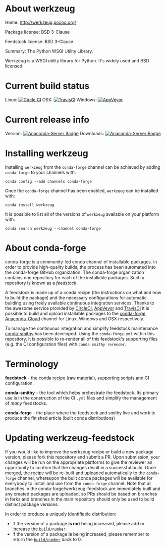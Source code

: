 About werkzeug
==============

Home: http://werkzeug.pocoo.org/

Package license: BSD 3-Clause

Feedstock license: BSD 3-Clause

Summary: The Python WSGI Utility Library.

Werkzeug is a WSGI utility library for Python. It's widely used and BSD licensed.


Current build status
====================

Linux: [![Circle CI](https://circleci.com/gh/conda-forge/werkzeug-feedstock.svg?style=shield)](https://circleci.com/gh/conda-forge/werkzeug-feedstock)
OSX: [![TravisCI](https://travis-ci.org/conda-forge/werkzeug-feedstock.svg?branch=master)](https://travis-ci.org/conda-forge/werkzeug-feedstock)
Windows: [![AppVeyor](https://ci.appveyor.com/api/projects/status/github/conda-forge/werkzeug-feedstock?svg=True)](https://ci.appveyor.com/project/conda-forge/werkzeug-feedstock/branch/master)

Current release info
====================
Version: [![Anaconda-Server Badge](https://anaconda.org/conda-forge/werkzeug/badges/version.svg)](https://anaconda.org/conda-forge/werkzeug)
Downloads: [![Anaconda-Server Badge](https://anaconda.org/conda-forge/werkzeug/badges/downloads.svg)](https://anaconda.org/conda-forge/werkzeug)

Installing werkzeug
===================

Installing `werkzeug` from the `conda-forge` channel can be achieved by adding `conda-forge` to your channels with:

```
conda config --add channels conda-forge
```

Once the `conda-forge` channel has been enabled, `werkzeug` can be installed with:

```
conda install werkzeug
```

It is possible to list all of the versions of `werkzeug` available on your platform with:

```
conda search werkzeug --channel conda-forge
```


About conda-forge
=================

conda-forge is a community-led conda channel of installable packages.
In order to provide high-quality builds, the process has been automated into the
conda-forge GitHub organization. The conda-forge organization contains one repository
for each of the installable packages. Such a repository is known as a *feedstock*.

A feedstock is made up of a conda recipe (the instructions on what and how to build
the package) and the necessary configurations for automatic building using freely
available continuous integration services. Thanks to the awesome service provided by
[CircleCI](https://circleci.com/), [AppVeyor](http://www.appveyor.com/)
and [TravisCI](https://travis-ci.org/) it is possible to build and upload installable
packages to the [conda-forge](https://anaconda.org/conda-forge)
[Anaconda-Cloud](http://docs.anaconda.org/) channel for Linux, Windows and OSX respectively.

To manage the continuous integration and simplify feedstock maintenance
[conda-smithy](http://github.com/conda-forge/conda-smithy) has been developed.
Using the ``conda-forge.yml`` within this repository, it is possible to re-render all of
this feedstock's supporting files (e.g. the CI configuration files) with ``conda smithy rerender``.


Terminology
===========

**feedstock** - the conda recipe (raw material), supporting scripts and CI configuration.

**conda-smithy** - the tool which helps orchestrate the feedstock.
                   Its primary use is in the construction of the CI ``.yml`` files
                   and simplify the management of *many* feedstocks.

**conda-forge** - the place where the feedstock and smithy live and work to
                  produce the finished article (built conda distributions)


Updating werkzeug-feedstock
===========================

If you would like to improve the werkzeug recipe or build a new
package version, please fork this repository and submit a PR. Upon submission,
your changes will be run on the appropriate platforms to give the reviewer an
opportunity to confirm that the changes result in a successful build. Once
merged, the recipe will be re-built and uploaded automatically to the
`conda-forge` channel, whereupon the built conda packages will be available for
everybody to install and use from the `conda-forge` channel.
Note that all branches in the conda-forge/werkzeug-feedstock are
immediately built and any created packages are uploaded, so PRs should be based
on branches in forks and branches in the main repository should only be used to
build distinct package versions.

In order to produce a uniquely identifiable distribution:
 * If the version of a package **is not** being increased, please add or increase
   the [``build/number``](http://conda.pydata.org/docs/building/meta-yaml.html#build-number-and-string).
 * If the version of a package **is** being increased, please remember to return
   the [``build/number``](http://conda.pydata.org/docs/building/meta-yaml.html#build-number-and-string)
   back to 0.
